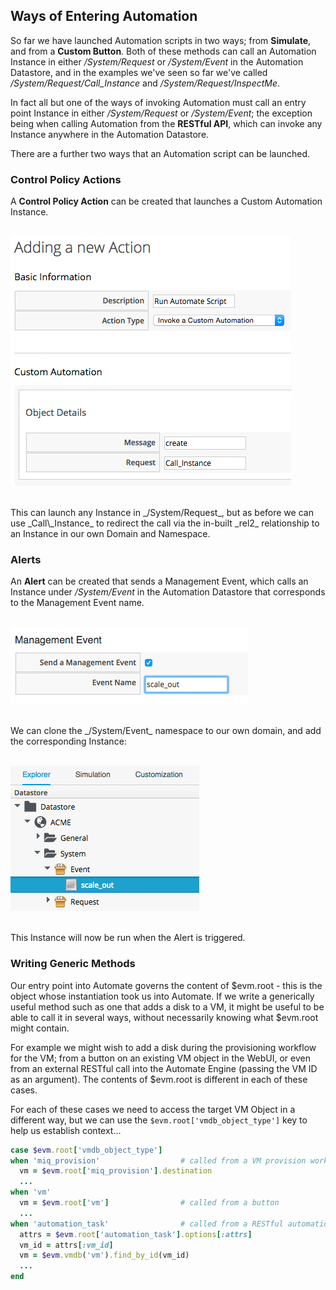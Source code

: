 ## Ways of Entering Automation

So far we have launched Automation scripts in two ways; from **Simulate**, and from a **Custom Button**. Both of these methods can call an Automation Instance in either
_/System/Request_ or _/System/Event_ in the Automation Datastore, and in the examples we've seen so far we've called _/System/Request/Call\_Instance_ and _/System/Request/InspectMe_.

In fact all but one of the ways of invoking Automation must call an entry point Instance in either
_/System/Request_ or _/System/Event_; the exception being when calling Automation from the **RESTful API**, which can invoke any Instance anywhere in the Automation Datastore.

There are a further two ways that an Automation script can be launched.

### Control Policy Actions

A **Control Policy Action** can be created that launches a Custom Automation Instance.
<br> <br>

![screenshot](images/screenshot1.png?)

<br>
This can launch any Instance in _/System/Request_, but as before we can use _Call\_Instance_ to redirect the call via the in-built _rel2_ relationship to an Instance in our own Domain and Namespace.

### Alerts

An **Alert** can be created that sends a Management Event, which calls an Instance under _/System/Event_ in the Automation Datastore that corresponds to the Management Event name.
<br> <br>

![screenshot](images/screenshot2.png)

<br>
We can clone the _/System/Event_ namespace to our own domain, and add the corresponding Instance:
<br> <br>

![screenshot](images/screenshot3.png)

<br>
This Instance will now be run when the Alert is triggered.

### Writing Generic Methods

Our entry point into Automate governs the content of $evm.root - this is the object whose instantiation took us into Automate. If we write a generically useful method such as one that adds a disk to a VM, it might be useful to be able to call it in several ways, without necessarily knowing what $evm.root might contain.

For example we might wish to add a disk during the provisioning workflow for the VM; from a button on an existing VM object in the WebUI, or even from an external RESTful call into the Automate Engine (passing the VM ID as an argument). The contents of $evm.root is different in each of these cases.

For each of these cases we need to access the target VM Object in a different way, but we can use the ```$evm.root['vmdb_object_type']``` key to help us establish context...


```ruby
case $evm.root['vmdb_object_type']
when 'miq_provision'                  # called from a VM provision workflow
  vm = $evm.root['miq_provision'].destination
  ...
when 'vm'
  vm = $evm.root['vm']                # called from a button
  ...
when 'automation_task'                # called from a RESTful automation request
  attrs = $evm.root['automation_task'].options[:attrs]
  vm_id = attrs[:vm_id]
  vm = $evm.vmdb('vm').find_by_id(vm_id)
  ...
end
```
